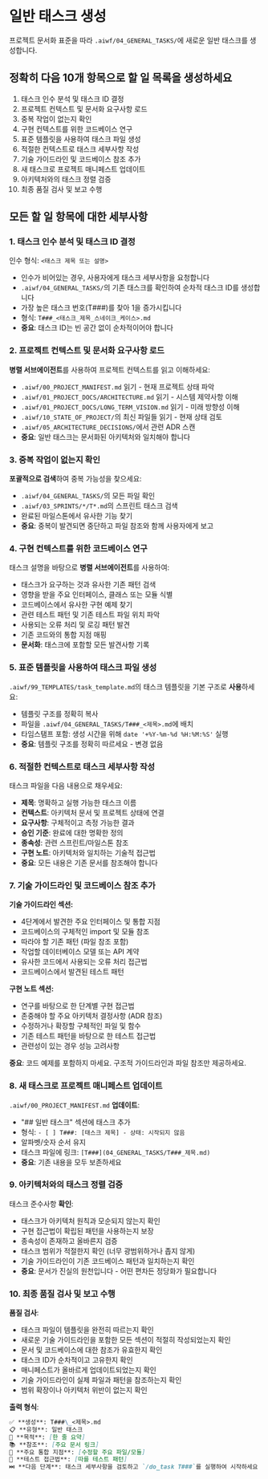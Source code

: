 # 일반 태스크 생성

프로젝트 문서화 표준을 따라 `.aiwf/04_GENERAL_TASKS/`에 새로운 일반 태스크를 생성합니다.

## 정확히 다음 10개 항목으로 할 일 목록을 생성하세요

1. 태스크 인수 분석 및 태스크 ID 결정
2. 프로젝트 컨텍스트 및 문서화 요구사항 로드
3. 중복 작업이 없는지 확인
4. 구현 컨텍스트를 위한 코드베이스 연구
5. 표준 템플릿을 사용하여 태스크 파일 생성
6. 적절한 컨텍스트로 태스크 세부사항 작성
7. 기술 가이드라인 및 코드베이스 참조 추가
8. 새 태스크로 프로젝트 매니페스트 업데이트
9. 아키텍처와의 태스크 정렬 검증
10. 최종 품질 검사 및 보고 수행

## 모든 할 일 항목에 대한 세부사항

### 1. 태스크 인수 분석 및 태스크 ID 결정

인수 형식: `<태스크 제목 또는 설명>`

- 인수가 비어있는 경우, 사용자에게 태스크 세부사항을 요청합니다
- `.aiwf/04_GENERAL_TASKS/`의 기존 태스크를 확인하여 순차적 태스크 ID를 생성합니다
- 가장 높은 태스크 번호(T###)를 찾아 1을 증가시킵니다
- 형식: `T###_<태스크_제목_스네이크_케이스>.md`
- **중요**: 태스크 ID는 빈 공간 없이 순차적이어야 합니다

### 2. 프로젝트 컨텍스트 및 문서화 요구사항 로드

**병렬 서브에이전트**를 사용하여 프로젝트 컨텍스트를 읽고 이해하세요:

- `.aiwf/00_PROJECT_MANIFEST.md` 읽기 - 현재 프로젝트 상태 파악
- `.aiwf/01_PROJECT_DOCS/ARCHITECTURE.md` 읽기 - 시스템 제약사항 이해
- `.aiwf/01_PROJECT_DOCS/LONG_TERM_VISION.md` 읽기 - 미래 방향성 이해
- `.aiwf/10_STATE_OF_PROJECT/`의 최신 파일들 읽기 - 현재 상태 검토
- `.aiwf/05_ARCHITECTURE_DECISIONS/`에서 관련 ADR 스캔
- **중요**: 일반 태스크는 문서화된 아키텍처와 일치해야 합니다

### 3. 중복 작업이 없는지 확인

**포괄적으로 검색**하여 중복 가능성을 찾으세요:

- `.aiwf/04_GENERAL_TASKS/`의 모든 파일 확인
- `.aiwf/03_SPRINTS/*/T*.md`의 스프린트 태스크 검색
- 완료된 마일스톤에서 유사한 기능 찾기
- **중요**: 중복이 발견되면 중단하고 파일 참조와 함께 사용자에게 보고

### 4. 구현 컨텍스트를 위한 코드베이스 연구

태스크 설명을 바탕으로 **병렬 서브에이전트**를 사용하여:

- 태스크가 요구하는 것과 유사한 기존 패턴 검색
- 영향을 받을 주요 인터페이스, 클래스 또는 모듈 식별
- 코드베이스에서 유사한 구현 예제 찾기
- 관련 테스트 패턴 및 기존 테스트 파일 위치 파악
- 사용되는 오류 처리 및 로깅 패턴 발견
- 기존 코드와의 통합 지점 매핑
- **문서화**: 태스크에 포함할 모든 발견사항 기록

### 5. 표준 템플릿을 사용하여 태스크 파일 생성

`.aiwf/99_TEMPLATES/task_template.md`의 태스크 템플릿을 기본 구조로 **사용**하세요:

- 템플릿 구조를 정확히 복사
- 파일을 `.aiwf/04_GENERAL_TASKS/T###_<제목>.md`에 배치
- 타임스탬프 포함: 생성 시간을 위해 `date '+%Y-%m-%d %H:%M:%S'` 실행
- **중요**: 템플릿 구조를 정확히 따르세요 - 변경 없음

### 6. 적절한 컨텍스트로 태스크 세부사항 작성

태스크 파일을 다음 내용으로 채우세요:

- **제목**: 명확하고 실행 가능한 태스크 이름
- **컨텍스트**: 아키텍처 문서 및 프로젝트 상태에 연결
- **요구사항**: 구체적이고 측정 가능한 결과
- **승인 기준**: 완료에 대한 명확한 정의
- **종속성**: 관련 스프린트/마일스톤 참조
- **구현 노트**: 아키텍처와 일치하는 기술적 접근법
- **중요**: 모든 내용은 기존 문서를 참조해야 합니다

### 7. 기술 가이드라인 및 코드베이스 참조 추가

**기술 가이드라인 섹션:**

- 4단계에서 발견한 주요 인터페이스 및 통합 지점
- 코드베이스의 구체적인 import 및 모듈 참조
- 따라야 할 기존 패턴 (파일 참조 포함)
- 작업할 데이터베이스 모델 또는 API 계약
- 유사한 코드에서 사용되는 오류 처리 접근법
- 코드베이스에서 발견된 테스트 패턴

**구현 노트 섹션:**

- 연구를 바탕으로 한 단계별 구현 접근법
- 존중해야 할 주요 아키텍처 결정사항 (ADR 참조)
- 수정하거나 확장할 구체적인 파일 및 함수
- 기존 테스트 패턴을 바탕으로 한 테스트 접근법
- 관련성이 있는 경우 성능 고려사항

**중요**: 코드 예제를 포함하지 마세요. 구조적 가이드라인과 파일 참조만 제공하세요.

### 8. 새 태스크로 프로젝트 매니페스트 업데이트

`.aiwf/00_PROJECT_MANIFEST.md` **업데이트**:

- "## 일반 태스크" 섹션에 태스크 추가
- 형식: `- [ ] T###: [태스크 제목] - 상태: 시작되지 않음`
- 알파벳/숫자 순서 유지
- 태스크 파일에 링크: `[T###](04_GENERAL_TASKS/T###_제목.md)`
- **중요**: 기존 내용을 모두 보존하세요

### 9. 아키텍처와의 태스크 정렬 검증

태스크 준수사항 **확인**:

- 태스크가 아키텍처 원칙과 모순되지 않는지 확인
- 구현 접근법이 확립된 패턴을 사용하는지 보장
- 종속성이 존재하고 올바른지 검증
- 태스크 범위가 적절한지 확인 (너무 광범위하거나 좁지 않게)
- 기술 가이드라인이 기존 코드베이스 패턴과 일치하는지 확인
- **중요**: 문서가 진실의 원천입니다 - 어떤 편차든 정당화가 필요합니다

### 10. 최종 품질 검사 및 보고 수행

**품질 검사**:

- 태스크 파일이 템플릿을 완전히 따르는지 확인
- 새로운 기술 가이드라인을 포함한 모든 섹션이 적절히 작성되었는지 확인
- 문서 및 코드베이스에 대한 참조가 유효한지 확인
- 태스크 ID가 순차적이고 고유한지 확인
- 매니페스트가 올바르게 업데이트되었는지 확인
- 기술 가이드라인이 실제 파일과 패턴을 참조하는지 확인
- 범위 확장이나 아키텍처 위반이 없는지 확인

**출력 형식**:

```markdown
✅ **생성**: T###\_<제목>.md
📋 **유형**: 일반 태스크
🎯 **목적**: [한 줄 요약]
📚 **참조**: [주요 문서 링크]
🔧 **주요 통합 지점**: [수정할 주요 파일/모듈]
🧪 **테스트 접근법**: [따를 테스트 패턴]
⏭️ **다음 단계**: 태스크 세부사항을 검토하고 `/do_task T###`를 실행하여 시작하세요
```
